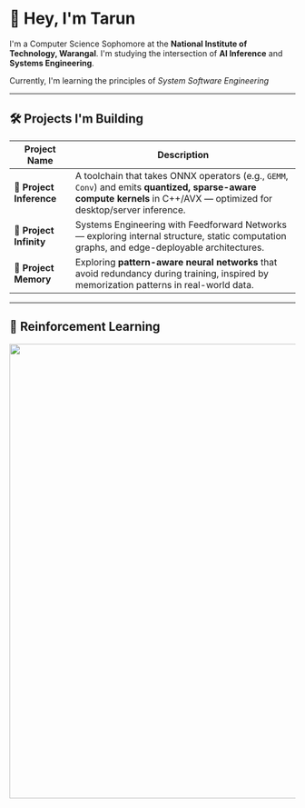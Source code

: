 # 👋 Hey, I'm Tarun

I'm a Computer Science Sophomore at the **National Institute of Technology, Warangal**. I'm studying the intersection of **AI Inference** and **Systems Engineering**.

Currently, I'm learning the principles of *System Software Engineering*

---

## 🛠️ Projects I'm Building

| Project Name       | Description |
|--------------------|-------------|
| 🧠 **Project Inference** | A toolchain that takes ONNX operators (e.g., `GEMM`, `Conv`) and emits **quantized, sparse-aware compute kernels** in C++/AVX — optimized for desktop/server inference. |
| 🧵 **Project Infinity** | Systems Engineering with Feedforward Networks — exploring internal structure, static computation graphs, and edge-deployable architectures. |
| 🧬 **Project Memory** | Exploring **pattern-aware neural networks** that avoid redundancy during training, inspired by memorization patterns in real-world data. |

---

## 🎲 Reinforcement Learning

<img src="https://github.com/user-attachments/assets/503cb08c-f4be-4f34-b704-06ce354a0ec0" width="800">

